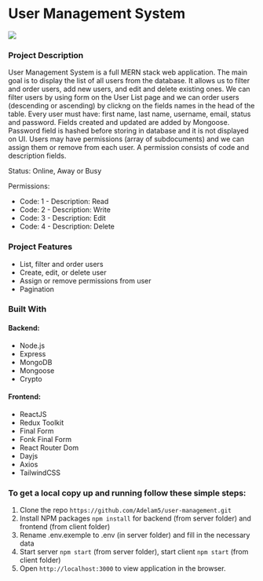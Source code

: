 # User Management System

<p float="left">
  <img src="https://i.ibb.co/WHv1kvx/Screenshot-1.png">
</p>

### Project Description

User Management System is a full MERN stack web application. The main goal is to display the list of all users from the database. It allows us to filter and order users, add new users, and edit and delete existing ones. We can filter users by using form on the User List page and we can order users (descending or ascending) by clickng on the fields names in the head of the table. Every user must have: first name, last name, username, email, status and password. Fields created and updated are added by Mongoose. Password field is hashed before storing in database and it is not displayed on UI. Users may have permissions (array of subdocuments) and we can assign them or remove from each user. A permission consists of code and description fields.

Status: Online, Away or Busy

Permissions:

- Code: 1 - Description: Read
- Code: 2 - Description: Write
- Code: 3 - Description: Edit
- Code: 4 - Description: Delete

### Project Features

- List, filter and order users
- Create, edit, or delete user
- Assign or remove permissions from user
- Pagination

### Built With

#### Backend:

- Node.js
- Express
- MongoDB
- Mongoose
- Crypto

#### Frontend:

- ReactJS
- Redux Toolkit
- Final Form
- Fonk Final Form
- React Router Dom
- Dayjs
- Axios
- TailwindCSS

### To get a local copy up and running follow these simple steps:

1. Clone the repo `https://github.com/Adelam5/user-management.git`
2. Install NPM packages `npm install` for backend (from server folder) and frontend (from client folder)
3. Rename .env.exemple to .env (in server folder) and fill in the necessary data
4. Start server `npm start` (from server folder), start client `npm start` (from client folder)
5. Open `http://localhost:3000` to view application in the browser.
